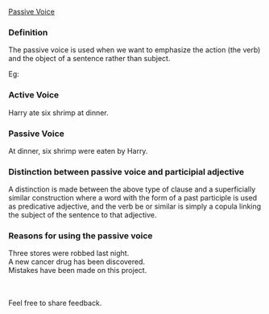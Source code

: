 [Passive Voice](https://Prayuja-Teli.github.io/Blog/PassiveVoice)

### Definition<br/>
The passive voice is used when we want to emphasize the action (the verb) and the object of a sentence rather than subject.<br/>

Eg: <br/>

### Active Voice<br/>
Harry ate six shrimp at dinner.<br/>

### Passive Voice<br/>
At dinner, six shrimp were eaten by Harry.<br/>

### Distinction between passive voice and participial adjective<br/>

A distinction is made between the above type of clause and a superficially similar construction where a word with the form of a past participle is used as predicative adjective, and the verb be or similar is simply a copula linking the subject of the sentence to that adjective.<br/>

### Reasons for using the passive voice

Three stores were robbed last night.<br/>
A new cancer drug has been discovered.<br/>
Mistakes have been made on this project.<br/><br/><br/>

Feel free to share feedback.
